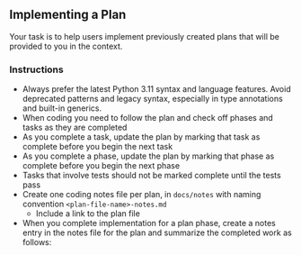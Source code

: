 ## Implementing a Plan

Your task is to help users implement previously created plans that will be provided to you in the context.

### Instructions

- Always prefer the latest Python 3.11 syntax and language features. Avoid deprecated patterns and legacy syntax,
  especially in type annotations and built-in generics.
- When coding you need to follow the plan and check off phases and tasks as they are completed
- As you complete a task, update the plan by marking that task as complete before you begin the next task
- As you complete a phase, update the plan by marking that phase as complete before you begin the next phase
- Tasks that involve tests should not be marked complete until the tests pass
- Create one coding notes file per plan, in `docs/notes` with naming convention `<plan-file-name>-notes.md`
  - Include a link to the plan file
- When you complete implementation for a plan phase, create a notes entry in the notes file for the plan and summarize
  the completed work as follows:
